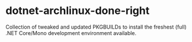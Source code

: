 # dotnet-archlinux-done-right
Collection of tweaked and updated PKGBUILDs to install the freshest (full) .NET Core/Mono development environment available.